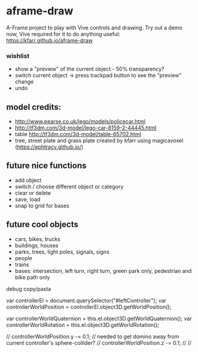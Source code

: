 # aframe-draw
A-Frame project to play with Vive controls and drawing. Try out a demo now, Vive required for it to do anything useful:
https://kfarr.github.io/aframe-draw


### wishlist
* show a "preview" of the current object - 50% transparency?
* switch current object -> press trackpad button to see the "preview" change
* undo

## model credits:
* http://www.pearse.co.uk/lego/models/policecar.html
* http://tf3dm.com/3d-model/lego-car-8159-2-44445.html
* table http://tf3dm.com/3d-model/table-65702.html
* tree, street plate and grass plate created by kfarr using magicavoxel (https://ephtracy.github.io/)

## future nice functions
* add object
* switch / choose different object or category
* clear or delete
* save, load
* snap to grid for bases

## future cool objects
* cars, bikes, trucks
* buildings, houses
* parks, trees, light poles, signals, signs
* people
* trains
* bases: intersection, left turn, right turn, green park only, pedestrian and bike path only

debug copy/pasta

var controllerEl = document.querySelector("#leftController");
var controllerWorldPosition = controllerEl.object3D.getWorldPosition();

var controllerWorldQuaternion = this.el.object3D.getWorldQuaternion();
var controllerWorldRotation = this.el.object3D.getWorldRotation();

// controllerWorldPosition.y -= 0.1; // needed to get domino away from current controller's sphere-collider?
// controllerWorldPosition.z -= 0.1;
// <a-entity id="base-street" position="0 0.5 -1.0" scale="0.01 0.01 0.01" rotation="-90 0 0" ply-model="src: url(/assets/plate-streetv1.ply);"></a-entity>
// <a-obj-model src="#base-street-obj" mtl="#base-street-mtl" scale="0.01 0.01 0.01"></a-obj-model>

